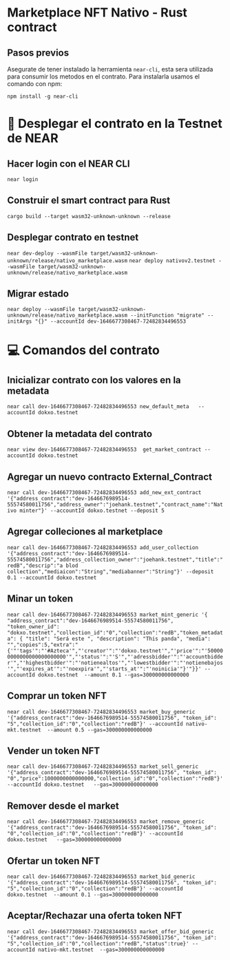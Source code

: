 # Marketplace NFT Nativo - Rust contract

## Pasos previos 
Asegurate de tener instalado la herramienta `near-cli`, esta sera utilizada para consumir los metodos en el contrato. Para instalarla usamos el comando con npm: 

`npm install -g near-cli`

# 🚀 Desplegar el contrato en la Testnet de NEAR
## Hacer login con el NEAR CLI
`near login`

## Construir el smart contract para Rust 
`cargo build --target wasm32-unknown-unknown --release`

## Desplegar contrato en testnet
`near dev-deploy --wasmFile target/wasm32-unknown-unknown/release/nativo_marketplace.wasm`
`near deploy nativov2.testnet --wasmFile target/wasm32-unknown-unknown/release/nativo_marketplace.wasm`
 
## Migrar estado
`near deploy --wasmFile target/wasm32-unknown-unknown/release/nativo_marketplace.wasm --initFunction "migrate" --initArgs "{}" --accountId dev-1646677308467-72482834496553 `


# 💻 Comandos del contrato

## Inicializar contrato con los valores en la metadata 
`near call dev-1646677308467-72482834496553 new_default_meta   --accountId dokxo.testnet`
## Obtener la metadata del contrato
`near view dev-1646677308467-72482834496553  get_market_contract --accountId dokxo.testnet`

## Agregar un nuevo contracto External_Contract
`near call dev-1646677308467-72482834496553 add_new_ext_contract '{"address_contract":"dev-1646676989514-55574580011756","address_owner":"joehank.testnet","contract_name":"Nativo minter"}' --accountId dokxo.testnet --deposit 5`

## Agregar colleciones al marketplace
 `near call dev-1646677308467-72482834496553 add_user_collection '{"address_contract":"dev-1646676989514-55574580011756","address_collection_owner":"joehank.testnet","title":"redB","descrip":"a blod collection","mediaicon":"String","mediabanner":"String"}' --deposit 0.1 --accountId dokxo.testnet`
## Minar un token 
`near call dev-1646677308467-72482834496553 market_mint_generic '{ "address_contract":"dev-1646676989514-55574580011756", "token_owner_id": "dokxo.testnet","collection_id":"0","collection":"redB","token_metadata": { "title": "Será este ", "description": "This panda", "media": "","copies":5,"extra":"{'"'tags'":"'#Azteca'","'creator'":"'dokxo.testnet'","'price'":"'500000000000000000000000'","'status'":"'S'","'adressbidder'":"'accountbidder'","'highestbidder'":"'notienealtos'","'lowestbidder'":"'notienebajos'","'expires_at'":"'noexpira'","'starts_at'":"'noinicia'"}'"}}' --accountId dokxo.testnet  --amount 0.1 --gas=300000000000000`

## Comprar un token NFT
`near call dev-1646677308467-72482834496553 market_buy_generic '{"address_contract":"dev-1646676989514-55574580011756", "token_id": "5","collection_id":"0","collection":"redB"}' --accountId nativo-mkt.testnet  --amount 0.5 --gas=300000000000000`
## Vender un token NFT 
`near call dev-1646677308467-72482834496553 market_sell_generic '{"address_contract":"dev-1646676989514-55574580011756", "token_id": "0","price":1000000000000000,"collection_id":"0","collection":"redB"}' --accountId dokxo.testnet   --gas=300000000000000`
## Remover desde el market
`near call dev-1646677308467-72482834496553 market_remove_generic '{"address_contract":"dev-1646676989514-55574580011756", "token_id": "0","collection_id":"0","collection":"redB"}' --accountId dokxo.testnet   --gas=300000000000000`

## Ofertar un token NFT
`near call dev-1646677308467-72482834496553 market_bid_generic '{"address_contract":"dev-1646676989514-55574580011756", "token_id": "5","collection_id":"0","collection":"redB"}' --accountId dokxo.testnet  --amount 0.1 --gas=300000000000000`
## Aceptar/Rechazar una oferta token NFT
`near call dev-1646677308467-72482834496553 market_offer_bid_generic '{"address_contract":"dev-1646676989514-55574580011756", "token_id": "5","collection_id":"0","collection":"redB","status":true}' --accountId nativo-mkt.testnet  --gas=300000000000000`

